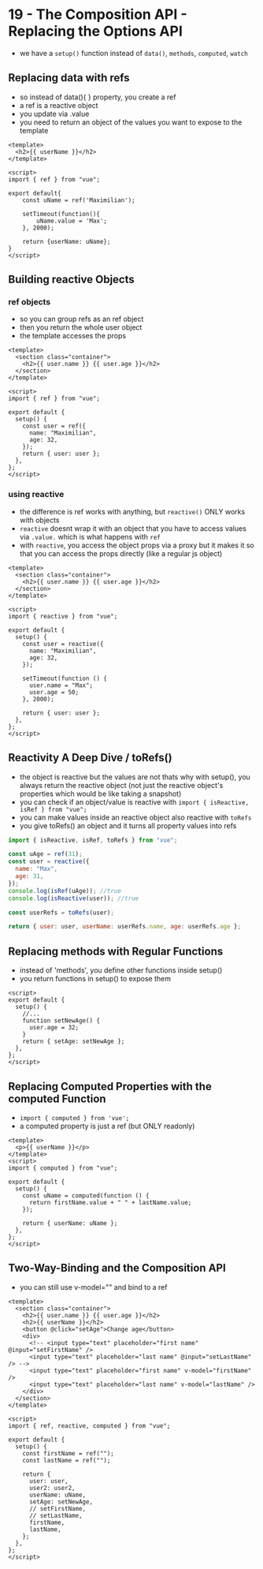 # 19 - The Composition API - Replacing the Options API

- we have a `setup()` function instead of `data()`, `methods`, `computed`, `watch`

## Replacing data with refs

- so instead of data(){ } property, you create a ref
- a ref is a reactive object
- you update via .value
- you need to return an object of the values you want to expose to the template

```vue
<template>
  <h2>{{ userName }}</h2>
</template>

<script>
import { ref } from "vue";

export default{
    const uName = ref('Maximilian');

    setTimeout(function(){
        uName.value = 'Max';
    }, 2000);

    return {userName: uName};
}
</script>
```

## Building reactive Objects

### ref objects

- so you can group refs as an ref object
- then you return the whole user object
- the template accesses the props

```vue
<template>
  <section class="container">
    <h2>{{ user.name }} {{ user.age }}</h2>
  </section>
</template>

<script>
import { ref } from "vue";

export default {
  setup() {
    const user = ref({
      name: "Maximilian",
      age: 32,
    });
    return { user: user };
  },
};
</script>
```

### using reactive

- the difference is ref works with anything, but `reactive()` ONLY works with objects
- `reactive` doesnt wrap it with an object that you have to access values via `.value.` which is what happens with `ref`
- with `reactive`, you access the object props via a proxy but it makes it so that you can access the props directly (like a regular js object)

```vue
<template>
  <section class="container">
    <h2>{{ user.name }} {{ user.age }}</h2>
  </section>
</template>

<script>
import { reactive } from "vue";

export default {
  setup() {
    const user = reactive({
      name: "Maximilian",
      age: 32,
    });

    setTimeout(function () {
      user.name = "Max";
      user.age = 50;
    }, 2000);

    return { user: user };
  },
};
</script>
```

## Reactivity A Deep Dive / toRefs()

- the object is reactive but the values are not thats why with setup(), you always return the reactive object (not just the reactive object's properties which would be like taking a snapshot)
- you can check if an object/value is reactive with `import { isReactive, isRef } from "vue";`
- you can make values inside an reactive object also reactive with `toRefs`
- you give toRefs() an object and it turns all property values into refs

```js
import { isReactive, isRef, toRefs } from "vue";

const uAge = ref(31);
const user = reactive({
  name: "Max",
  age: 31,
});
console.log(isRef(uAge)); //true
console.log(isReactive(user)); //true

const userRefs = toRefs(user);

return { user: user, userName: userRefs.name, age: userRefs.age };
```

## Replacing methods with Regular Functions

- instead of 'methods', you define other functions inside setup()
- you return functions in setup() to expose them

```vue
<script>
export default {
  setup() {
    //...
    function setNewAge() {
      user.age = 32;
    }
    return { setAge: setNewAge };
  },
};
</script>
```

## Replacing Computed Properties with the computed Function

- `import { computed } from 'vue';`
- a computed property is just a ref (but ONLY readonly)

```vue
<template>
  <p>{{ userName }}</p>
</template>
<script>
import { computed } from "vue";

export default {
  setup() {
    const uName = computed(function () {
      return firstName.value + " " + lastName.value;
    });

    return { userName: uName };
  },
};
</script>
```

## Two-Way-Binding and the Composition API

- you can still use v-model="" and bind to a ref

```vue
<template>
  <section class="container">
    <h2>{{ user.name }} {{ user.age }}</h2>
    <h2>{{ userName }}</h2>
    <button @click="setAge">Change age</button>
    <div>
      <!-- <input type="text" placeholder="first name" @input="setFirstName" />
      <input type="text" placeholder="last name" @input="setLastName" /> -->
      <input type="text" placeholder="first name" v-model="firstName" />
      <input type="text" placeholder="last name" v-model="lastName" />
    </div>
  </section>
</template>

<script>
import { ref, reactive, computed } from "vue";

export default {
  setup() {
    const firstName = ref("");
    const lastName = ref("");

    return {
      user: user,
      user2: user2,
      userName: uName,
      setAge: setNewAge,
      // setFirstName,
      // setLastName,
      firstName,
      lastName,
    };
  },
};
</script>
```
